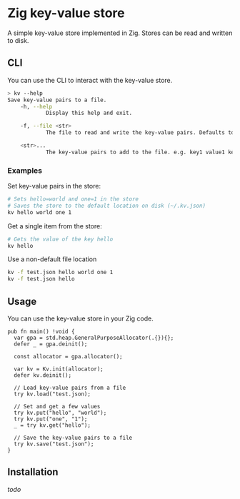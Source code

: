 # Zig key-value store

A simple key-value store implemented in Zig. Stores can be read and written to disk.

## CLI

You can use the CLI to interact with the key-value store.

```bash
> kv --help
Save key-value pairs to a file.
    -h, --help
            Display this help and exit.

    -f, --file <str>
            The file to read and write the key-value pairs. Defaults to ~/.kv.json.

    <str>...
            The key-value pairs to add to the file. e.g. key1 value1 key2 value2.
```

### Examples

Set key-value pairs in the store:

```bash
# Sets hello=world and one=1 in the store
# Saves the store to the default location on disk (~/.kv.json)
kv hello world one 1
```

Get a single item from the store:

```bash
# Gets the value of the key hello
kv hello
```

Use a non-default file location

```bash
kv -f test.json hello world one 1
kv -f test.json hello
```

## Usage

You can use the key-value store in your Zig code.

```zig
pub fn main() !void {
  var gpa = std.heap.GeneralPurposeAllocator(.{}){};
  defer _ = gpa.deinit();

  const allocator = gpa.allocator();

  var kv = Kv.init(allocator);
  defer kv.deinit();

  // Load key-value pairs from a file
  try kv.load("test.json);

  // Set and get a few values
  try kv.put("hello", "world");
  try kv.put("one", "1");
  _ = try kv.get("hello");

  // Save the key-value pairs to a file
  try kv.save("test.json");
}
```

## Installation

_todo_

